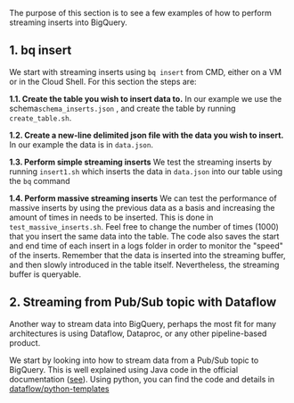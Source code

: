 The purpose of this section is to see a few examples of how to perform streaming inserts into BigQuery.

**1. bq insert**
---
We start with streaming inserts using `bq insert` from CMD, either on a VM or in the Cloud Shell.
For this section the steps are:

**1.1. Create the table you wish to insert data to.**
In our example we use the schema`schema_inserts.json` , and create the table by running `create_table.sh`.

**1.2. Create a new-line delimited json file with the data you wish to insert.**
In our example the data is in `data.json`. 

**1.3. Perform simple streaming inserts**
We test the streaming inserts by running `insert1.sh` which inserts the data in `data.json` into our table using the `bq` command

**1.4. Perform massive streaming inserts**
We can test the performance of massive inserts by using the previous data as a basis and increasing the amount of times in needs to be inserted. This is done in     `test_massive_inserts.sh`. Feel free to change the number of times (1000) that you insert the same data into the table. The code also saves the start and end time of each insert in a logs folder in order to monitor the "speed" of the inserts. Remember that the data is inserted into the streaming buffer, and then slowly introduced in the table itself. Nevertheless, the streaming buffer is queryable. 

**2. Streaming from Pub/Sub topic with Dataflow**
---
Another way to stream data into BigQuery, perhaps the most fit for many architectures is using Dataflow, Dataproc, or any other pipeline-based product. 

We start by looking into how to stream data from a Pub/Sub topic to BigQuery. This is well explained using Java code in the official documentation ([see][2]). Using python, you can find the code and details in [dataflow/python-templates][1]

[1]: https://github.com/aemon4/GCP/tree/main/dataflow/python-templates
[2]: https://cloud.google.com/dataflow/docs/guides/templates/provided-streaming#pubsub-topic-to-bigquery
